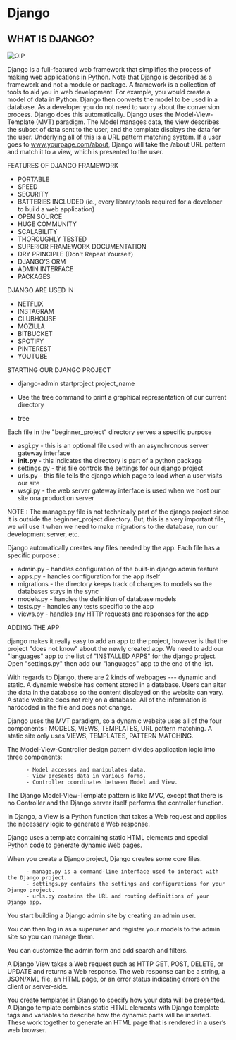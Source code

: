 # Django

## WHAT IS DJANGO?

![OIP](https://user-images.githubusercontent.com/90493668/216951376-577eb59f-6423-4942-9612-db937e16ca75.jpg)

Django is a full-featured web framework that simplifies the process of making web applications in Python. Note that Django is described as a framework and not a module or package. A framework is a collection of tools to aid you in web development. For example, you would create a model of data in Python. Django then converts the model to be used in a database. As a developer you do not need to worry about the conversion process. Django does this automatically.
Django uses the Model-View-Template (MVT) paradigm. The Model manages data, the view describes the subset of data sent to the user, and the template displays the data for the user. Underlying all of this is a URL pattern matching system. If a user goes to www.yourpage.com/about, Django will take the /about URL pattern and match it to a view, which is presented to the user.

FEATURES OF DJANGO FRAMEWORK

- PORTABLE
- SPEED
- SECURITY
- BATTERIES INCLUDED (ie., every library,tools required for a developer to build a web application)
- OPEN SOURCE 
- HUGE COMMUNITY
- SCALABILITY
- THOROUGHLY TESTED
- SUPERIOR FRAMEWORK DOCUMENTATION
- DRY PRINCIPLE (Don't Repeat Yourself)
- DJANGO'S ORM 
- ADMIN INTERFACE
- PACKAGES 

DJANGO ARE USED IN 

- NETFLIX
- INSTAGRAM
- CLUBHOUSE
- MOZILLA
- BITBUCKET
- SPOTIFY
- PINTEREST
- YOUTUBE

STARTING OUR DJANGO PROJECT

- django-admin startproject project_name

- Use the tree command to print a graphical representation of our current directory

- tree

Each file in the "beginner_project" directory serves a specific purpose

- asgi.py - this is an optional file used with an asynchronous server gateway interface
- __init.py__ - this indicates the directory is part of a python package
- settings.py - this file controls the settings for our django project 
- urls.py - this file tells the django which page to load when a user visits our site
- wsgi.py - the web server gateway interface is used when we host our site ona production server

NOTE : The manage.py file is not technically part of the django project since it is outside the beginner_project directory. But, this is a very important file, we will use it when we need to make migrations to the database, run our development server, etc.

Django automatically creates any files needed by the app. Each file has a specific purpose :

- admin.py - handles configuration of the built-in django
admin feature
- apps.py - handles configuration for the app itself
- migrations - the directory keeps track of changes to models so the databases stays in the sync
- models.py - handles the definition of database models
- tests.py - handles any tests specific to the app
- views.py - handles any HTTP requests and responses for the app

ADDING THE APP

django makes it really easy to add an app to the project, however is that the project "does not know" about the newly created app. We need to add our "languages" app to the list of "INSTALLED APPS" for the django project. Open "settings.py" then add our "languages" app to the end of the list.

With regards to Django, there are 2 kinds of webpages --- dynamic and static.
A dynamic website has content stored in a database. Users can alter the data in the database so the content displayed on the website can vary.
A static website does not rely on a database. All of the information is hardcoded in the file and does not change.

Django uses the MVT paradigm, so a dynamic website uses all of the four components : MODELS, VIEWS, TEMPLATES, URL pattern matching.
A static site only uses VIEWS, TEMPLATES, PATTERN MATCHING. 

The Model-View-Controller design pattern divides application logic into three components: 

          - Model accesses and manipulates data. 
          - View presents data in various forms. 
          - Controller coordinates between Model and View. 

The Django Model-View-Template pattern is like MVC, except that there is no Controller and the Django server itself performs the controller function. 

In Django, a View is a Python function that takes a Web request and applies the necessary logic to generate a Web response. 

Django uses a template containing static HTML elements and special Python code to generate dynamic Web pages.  

When you create a Django project, Django creates some core files. 

          - manage.py is a command-line interface used to interact with the Django project. 
          - settings.py contains the settings and configurations for your Django project. 
          - urls.py contains the URL and routing definitions of your Django app. 

You start building a Django admin site by creating an admin user. 

You can then log in as a superuser and register your models to the admin site so you can manage them. 

You can customize the admin form and add search and filters. 

A Django View takes a Web request such as HTTP GET, POST, DELETE, or UPDATE and returns a Web response. The web response can be a string, a JSON/XML file, an HTML page, or an error status indicating errors on the client or server-side. 

You create templates in Django to specify how your data will be presented. A Django template combines static HTML elements with Django template tags and variables to describe how the dynamic parts will be inserted. These work together to generate an HTML page that is rendered in a user’s web browser. 
